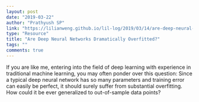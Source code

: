 ```yaml
---
layout: post
date: "2019-03-22"
author: "Prathyush SP"
link: "https://lilianweng.github.io/lil-log/2019/03/14/are-deep-neural-networks-dramatically-overfitted.html"
type: "Resource"
title: "Are Deep Neural Networks Dramatically Overfitted?"
tags: ""
comments: true
---
```

If you are like me, entering into the field of deep learning with experience in traditional machine learning, you may often ponder over this question: Since a typical deep neural network has so many parameters and training error can easily be perfect, it should surely suffer from substantial overfitting. How could it be ever generalized to out-of-sample data points?